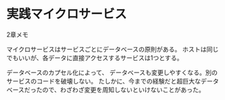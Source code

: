 # 実践マイクロサービス

2章メモ

マイクロサービスはサービスごとにデータベースの原則がある。
ホストは同じでもいいが、各データに直接アクセスするサービスは1つとする。

データベースのカプセル化によって、
データベースも変更しやすくなる。別のサービスのコードを破壊しない。
たしかに、今までの経験だと超巨大なデータベースだったので、わざわざ変更を周知しないといけないことがあった。